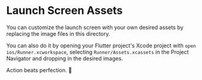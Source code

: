 # Launch Screen Assets

You can customize the launch screen with your own desired assets by replacing the image files in this directory.

You can also do it by opening your Flutter project's Xcode project with `open ios/Runner.xcworkspace`, selecting `Runner/Assets.xcassets` in the Project Navigator and dropping in the desired images.
<!-- INSPIRATIONAL_QUOTE_START -->
Action beats perfection.
🦖
<!-- INSPIRATIONAL_QUOTE_END -->
